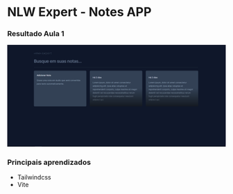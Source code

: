 # NLW Expert - Notes APP

### Resultado Aula 1
<img src="./public/images/resultado-aula-1.PNG" alt="Resultado Aula 1"/>


### Principais aprendizados
<ul>
  <li>Tailwindcss</li>
  <li>Vite</li>
</ul>